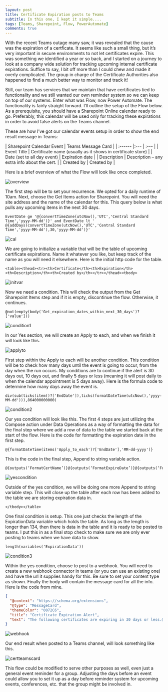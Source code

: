 ```yaml
---
layout: post
title: Certificate Expiration posts to Teams
subtitle: In this one, I kept it simple....
tags: [Teams, Sharepoint, Flow, PowerAutomate]
comments: true
---
```


With the recent Teams outage many saw, it was revealed that the cause was the expiration of a certficate. It seems like such a small thing, but it’s very important in secure environments to not let certificates expire. This was something we identified a year or so back, and I started on a journey to look at a company wide solution for tracking upcoming internal certificate expirations. Suffice to say, I bit off more than I could chew and made it overly complicated. The group in charge of the Certificate Authorities also happened to find a much better way to monitor and track it!

Still, our team has services that we maintain that have certificates tied to functionality and we still wanted our own reminder system so we can keep on top of our systems. Enter what was Flow, now Power Automate. The functionality is fairly straight forward. I’ll outline the setup of the Flow below. As a prerequisite, you should have a Sharepoint Online calendar ready to go. Preferably, this calendar will be used only for tracking these expirations in order to avoid false alerts on the Teams channel.

These are how I’ve got our calendar events setup in order to show the end result message in Teams:

| Sharepoint Calendar Event | Teams Message Card |
| :------ |:--- | :--- |
| Event Title | Certificate name (usually as it shows in certificate store) |
| Date (set to all day event) | Expiration date |
| Description | Description – any extra info about the cert. |
| Created by | Created by |

Here is a brief overview of what the Flow will look like once completed.

![overview](/img/certexpteams/overview.png)

The first step will be to set your recurrence. We opted for a daily runtime of 10am.
Next, choose the Get Items action for Sharepoint. You will need the site address and the name of the calendar for this. This query below is what pulls any upcoming items in the next 30 days.

```
EventDate ge '@{convertTimeZone(utcNow(),'UTC','Central Standard Time','yyyy-MM-dd')}' and EventDate lt ' @{addDays(convertTimeZone(utcNow(),'UTC','Central Standard Time','yyyy-MM-dd'),30,'yyyy-MM-dd')}'
```
![cal](/img/certexpteams/cal.png)

We are going to initialize a variable that will be the table of upcoming certificate expirations. Name it whatever you like, but keep track of the name as you will need it elsewhere. Here is the initial http code for the table.

```
<table><thead><tr><th>Certificate</th><th>Expiration</th><th>Description</th><th>Created by</th></tr></thead><tbody>
```
![initvar](/img/certexpteams/initvar.png)

Now we need a condition. This will check the output from the Get Sharepoint Items step and if it is empty, discontinue the flow. Otherwise, it continues.

```
@not(empty(body('Get_expiration_dates_within_next_30_days')?['value']))
```

![condition1](/img/certexpteams/condition1.png)

In our Yes section, we will create an Apply to each, and when we finish it will look like this.

![applyto](/img/certexpteams/applyto.png)

First step within the Apply to each will be another condition. This condition will be to check how many days until the event is going to occur, from the day when the run occurs. My conditions are to continue if the alert is 30 days out, 10 days out, and finally 5 days or less (meaning it will post daily to when the calendar appointment is 5 days away). Here is the formula code to determine how many days away the event is.

```
div(sub(ticks(item()?['EndDate']),ticks(formatDateTime(utcNow(),'yyyy-MM-dd'))),864000000000)
```

![condition2](/img/certexpteams/condition2.png)

Our yes condition will look like this. The first 4 steps are just utilizing the Compose action under Data Operations as a way of formatting the data for the final step where we add a row of data to the table we started back at the start of the flow. Here is the code for formatting the expiration date in the first step.

```
@{formatDateTime(items('Apply_to_each')?['EndDate'],'MM-dd-yyyy')}
```

This is the code in the final step, Append to string variable action.

```
@{outputs(‘FormatCertName’)}@{outputs(‘FormatExpireDate’)}@{outputs(‘FormatDesc’)}@{outputs(‘FormatCreatedBy’)}
```

![yescondition](/img/certexpteams/yescondition.png)

Outside of the yes condition, we will be doing one more Append to string variable step. This will close up the table after each row has been added to the table we are storing expiration data in.

```
</tbody></table>
```

One final condition is setup. This one just checks the length of the ExpirationData variable which holds the table. As long as the length is longer than 134, then there is data in the table and it is ready to be posted to teams. I put this in as a final stop check to make sure we are only ever posting to teams when we have data to show.

```
length(variables('ExpirationData'))
```

![condition3](/img/certexpteams/condition3.png)

Within the yes condition, choose to post to a webhook. You will need to create a new webhook connector in teams (or you can use an existing one) and have the url it supplies handy for this. Be sure to set your content type as shown. Finally the body will contain the message card for all the info. Here is the code from mine.

```json
{
  "@context": "https://schema.org/extensions",
  "@type": "MessageCard",
  "themeColor": "0072C6",
  "title": "Certificate Expiration Alert",
  "text": "The following certificates are expiring in 30 days or less.@{variables('ExpirationData')}"
}
```

![webhook](/img/certexpteams/webhook.png)

Our end result when posted to a Teams channel, will look something like this.

![certteamscard](/img/certexpteams/certteamscard.png)

This flow could be modified to serve other purposes as well, even just a general event reminder for a group. Adjusting the days before an event could allow you to set it up as a day before reminder system for upcoming events, conferences, etc. that the group might be involved in.
